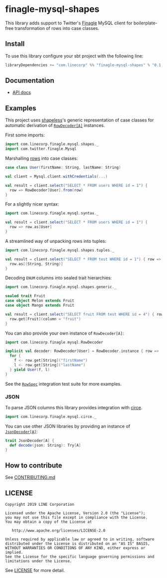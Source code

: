 # finagle-mysql-shapes

This library adds support to Twitter's [Finagle][Finagle] MySQL client for boilerplate-free transformation of rows into case classes.


## Install

To use this library configure your sbt project with the following line:

```sbt
libraryDependencies += "com.linecorp" %% "finagle-mysql-shapes" % "0.1.0"
```

## Documentation

 - [API docs](todo)


## Examples

This project uses [shapeless][shapeless]'s generic representation of case classes for automatic derivation of [`RowDecoder[A]`](src/main/scala/com/linecorp/falcon/mysql/RowDecoder.scala) instances.

First some imports:

```scala
import com.linecorp.finagle.mysql.shapes._
import com.twitter.finagle.Mysql
```

Marshalling [rows][Row] into case classes:

```scala
case class User(firstName: String, lastName: String)

val client = Mysql.client.withCredentials(...)

val result = client.select("SELECT * FROM users WHERE id = 1") {
  row => RowDecoder[User].from(row)
}
```

For a slightly nicer syntax:
```scala
import com.linecorp.finagle.mysql.syntax._

val result = client.select("SELECT * FROM users WHERE id = 1") {
  row => row.as[User]
}
```

A streamlined way of unpacking rows into tuples:
```scala
import com.linecorp.finagle.mysql.shapes.tuples._

val result = client.select("SELECT * FROM test WHERE id = 1") { row =>
  row.as[(String, String)]
}
```

Decoding `ENUM` columns into sealed trait hierarchies:
```scala
import com.linecorp.finagle.mysql.shapes.generic._

sealed trait Fruit
case object Melon extends Fruit
case object Mango extends Fruit

val result = client.select("SELECT fruit FROM test WHERE id = 4") { row =>
  row.get[Fruit](column = "fruit")
}
```


You can also provide your own instance of `RowDecoder[A]`:

```scala
import com.linecorp.finagle.mysql.RowDecoder

implicit val decoder: RowDecoder[User] = RowDecoder.instance { row =>
  for {
    f <- row.get[String]("firstName")
    l <- row.get[String]("lastName")
  } yield User(f, l)
}
```

See the [`RowSpec`](src/test/scala/com/linecorp/falcon/mysql/RowSpec.scala) integration test suite for more examples.

### JSON 

To parse JSON columns this library provides integration with [circe][circe]. 
```scala
import com.linecorp.finagle.mysql.circe._
```

You can use other JSON libraries by providing an instance of [`JsonDecoder[A]`](src/main/scala/com/linecorp/falcon/mysql/RowDecoder.scala):

```scala
trait JsonDecoder[A] {
  def decode(json: String): Try[A]
}
```
## How to contribute

See [CONTRIBUTING.md](CONTRIBUTING.md)


## LICENSE
```
Copyright 2019 LINE Corporation

Licensed under the Apache License, Version 2.0 (the "License");
you may not use this file except in compliance with the License.
You may obtain a copy of the License at

   http://www.apache.org/licenses/LICENSE-2.0

Unless required by applicable law or agreed to in writing, software
distributed under the License is distributed on an "AS IS" BASIS,
WITHOUT WARRANTIES OR CONDITIONS OF ANY KIND, either express or implied.
See the License for the specific language governing permissions and
limitations under the License.

```
See [LICENSE](LICENSE) for more detail.


[Finagle]: https://twitter.github.io/finagle/
[Row]: https://twitter.github.io/finagle/docs/com/twitter/finagle/mysql/Row.html
[shapeless]: https://github.com/milessabin/shapeless
[circe]: https://github.com/circe/circe
